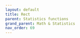```yaml
---
layout: default
title: Rect
parent: Statistics functions
grand_parent: Math & Statistics
nav_order: 69
---
```


